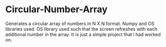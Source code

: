 # Circular-Number-Array
Generates a circular array of numbers in N X N format. Numpy and OS libraries used. OS library used such that the screen refreshes with each additional number in the array.
It is just a simple project that i had worked on.
